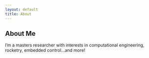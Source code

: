 ```yaml
---
layout: default
title: About
---
```


## About Me

I’m a masters researcher with interests in computational engineering, rocketry, embedded control…and more!
